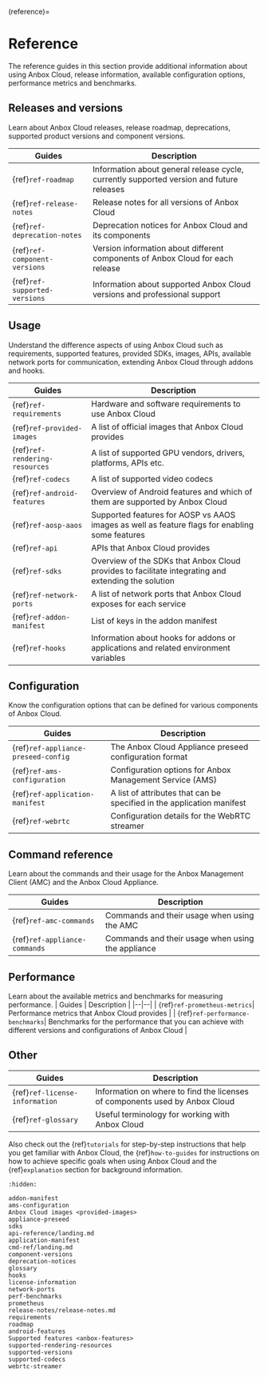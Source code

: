 (reference)=
# Reference

The reference guides in this section provide additional information about using Anbox Cloud, release information, available configuration options, performance metrics and benchmarks.

## Releases and versions

Learn about Anbox Cloud releases, release roadmap, deprecations, supported product versions and component versions.

| Guides | Description  |
|--|--|
| {ref}`ref-roadmap` | Information about general release cycle, currently supported version and future releases |
| {ref}`ref-release-notes` | Release notes for all versions of Anbox Cloud |
| {ref}`ref-deprecation-notes` | Deprecation notices for Anbox Cloud and its components |
| {ref}`ref-component-versions` | Version information about different components of Anbox Cloud for each release |
| {ref}`ref-supported-versions` | Information about supported Anbox Cloud versions and professional support |

## Usage

Understand the difference aspects of using Anbox Cloud such as requirements, supported features, provided SDKs, images, APIs, available network ports for communication, extending Anbox Cloud through addons and hooks.

| Guides | Description  |
|--|--|
| {ref}`ref-requirements`| Hardware and software requirements to use Anbox Cloud |
| {ref}`ref-provided-images`| A list of official images that Anbox Cloud provides |
| {ref}`ref-rendering-resources`| A list of supported GPU vendors, drivers, platforms, APIs etc. |
| {ref}`ref-codecs`| A list of supported video codecs |
| {ref}`ref-android-features`| Overview of Android features and which of them are supported by Anbox Cloud |
| {ref}`ref-aosp-aaos`| Supported features for AOSP vs AAOS images as well as feature flags for enabling some features |
| {ref}`ref-api`| APIs that Anbox Cloud provides |
| {ref}`ref-sdks`| Overview of the SDKs that Anbox Cloud provides to facilitate integrating and extending the solution |
| {ref}`ref-network-ports`| A list of network ports that Anbox Cloud exposes for each service |
| {ref}`ref-addon-manifest`| List of keys in the addon manifest |
| {ref}`ref-hooks`| Information about hooks for addons or applications and related environment variables |

## Configuration

Know the configuration options that can be defined for various components of Anbox Cloud.

| Guides | Description |
|--|--|
| {ref}`ref-appliance-preseed-config`| The Anbox Cloud Appliance preseed configuration format |
| {ref}`ref-ams-configuration`| Configuration options for Anbox Management Service (AMS) |
| {ref}`ref-application-manifest`| A list of attributes that can be specified in the application manifest |
| {ref}`ref-webrtc`| Configuration details for the WebRTC streamer |

## Command reference

Learn about the commands and their usage for the Anbox Management Client (AMC) and the Anbox Cloud Appliance.

| Guides | Description |
|--|--|
| {ref}`ref-amc-commands`| Commands and their usage when using the AMC |
| {ref}`ref-appliance-commands`| Commands and their usage when using the appliance |

## Performance

Learn about the available metrics and benchmarks for measuring performance.
| Guides | Description |
|--|--|
| {ref}`ref-prometheus-metrics`| Performance metrics that Anbox Cloud provides |
| {ref}`ref-performance-benchmarks`| Benchmarks for the performance that you can achieve with different versions and configurations of Anbox Cloud |

## Other

| Guides | Description |
|--|--|
| {ref}`ref-license-information`| Information on where to find the licenses of components used by Anbox Cloud |
| {ref}`ref-glossary`| Useful terminology for working with Anbox Cloud |

Also check out the {ref}`tutorials` for step-by-step instructions that help you get familiar with Anbox Cloud, the {ref}`how-to-guides` for instructions on how to achieve specific goals when using Anbox Cloud and the {ref}`explanation` section for background information.

```{toctree}
:hidden:

addon-manifest
ams-configuration
Anbox Cloud images <provided-images>
appliance-preseed
sdks
api-reference/landing.md
application-manifest
cmd-ref/landing.md
component-versions
deprecation-notices
glossary
hooks
license-information
network-ports
perf-benchmarks
prometheus
release-notes/release-notes.md
requirements
roadmap
android-features
Supported features <anbox-features>
supported-rendering-resources
supported-versions
supported-codecs
webrtc-streamer
```